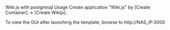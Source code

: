 Wiki.js with postgresql
Usage
Create application "Wiki.js" by [Create Container] → [Create Wikijs].

To view the GUI after launching the template, browse to http://NAS_IP:3000
